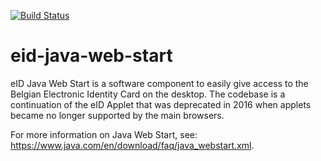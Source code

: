 [![Build Status](https://travis-ci.org/Fedict/eid-java-web-start.svg?branch=develop)](https://travis-ci.org/Fedict/eid-java-web-start)

# eid-java-web-start

eID Java Web Start is a software component to easily give access to the Belgian Electronic Identity Card on the desktop.
The codebase is a continuation of the eID Applet that was deprecated in 2016 when applets became no longer supported
by the main browsers.

For more information on Java Web Start, see: https://www.java.com/en/download/faq/java_webstart.xml.  
